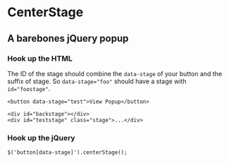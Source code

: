 CenterStage
===========

A barebones jQuery popup
------------------------

### Hook up the HTML

The ID of the stage should combine the `data-stage` of your button and the suffix of stage. So `data-stage="foo"` should have a stage with `id="foostage"`.

```
<button data-stage="test">View Popup</button>

<div id="backstage"></div>
<div id="teststage" class="stage">...</div>
```

### Hook up the jQuery

```
$('button[data-stage]').centerStage();
```
